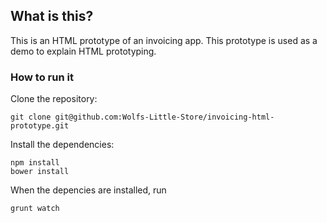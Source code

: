 ## What is this?

This is an HTML prototype of an invoicing app. This prototype is used as a demo to explain HTML prototyping.

### How to run it

Clone the repository:

    git clone git@github.com:Wolfs-Little-Store/invoicing-html-prototype.git

Install the dependencies:

    npm install
    bower install
  
When the depencies are installed, run

    grunt watch